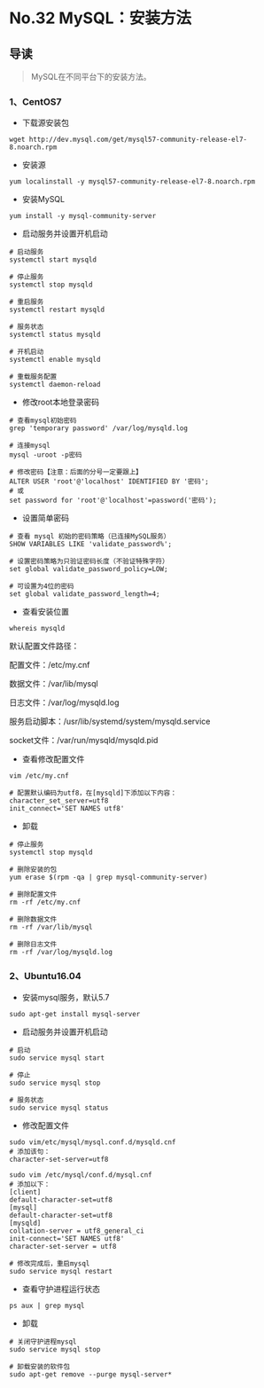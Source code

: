 # No.32 MySQL：安装方法

## 导读

> MySQL在不同平台下的安装方法。

### 1、CentOS7

- 下载源安装包

```shell
wget http://dev.mysql.com/get/mysql57-community-release-el7-8.noarch.rpm
```

- 安装源

```shell
yum localinstall -y mysql57-community-release-el7-8.noarch.rpm
```

- 安装MySQL

```shell
yum install -y mysql-community-server
```

- 启动服务并设置开机启动

```shell
# 启动服务
systemctl start mysqld

# 停止服务
systemctl stop mysqld

# 重启服务
systemctl restart mysqld

# 服务状态
systemctl status mysqld

# 开机启动
systemctl enable mysqld

# 重载服务配置
systemctl daemon-reload
```

- 修改root本地登录密码

```shell
# 查看mysql初始密码
grep 'temporary password' /var/log/mysqld.log

# 连接mysql
mysql -uroot -p密码

# 修改密码【注意：后面的分号一定要跟上】
ALTER USER 'root'@'localhost' IDENTIFIED BY '密码';
# 或
set password for 'root'@'localhost'=password('密码');
```

- 设置简单密码

```shell
# 查看 mysql 初始的密码策略（已连接MySQL服务）
SHOW VARIABLES LIKE 'validate_password%';

# 设置密码策略为只验证密码长度（不验证特殊字符）
set global validate_password_policy=LOW;

# 可设置为4位的密码
set global validate_password_length=4;
```

- 查看安装位置

```shell
whereis mysqld
```

默认配置文件路径：

配置文件：/etc/my.cnf

数据文件：/var/lib/mysql

日志文件：/var/log/mysqld.log

服务启动脚本：/usr/lib/systemd/system/mysqld.service

socket文件：/var/run/mysqld/mysqld.pid

- 查看修改配置文件

```shell
vim /etc/my.cnf

# 配置默认编码为utf8，在[mysqld]下添加以下内容：
character_set_server=utf8
init_connect='SET NAMES utf8'
```

- 卸载

```shell
# 停止服务
systemctl stop mysqld

# 删除安装的包
yum erase $(rpm -qa | grep mysql-community-server)

# 删除配置文件
rm -rf /etc/my.cnf

# 删除数据文件
rm -rf /var/lib/mysql

# 删除日志文件
rm -rf /var/log/mysqld.log
```

### 2、Ubuntu16.04

- 安装mysql服务，默认5.7

```shell
sudo apt-get install mysql-server
```

- 启动服务并设置开机启动

```shell
# 启动
sudo service mysql start

# 停止
sudo service mysql stop

# 服务状态
sudo service mysql status
```

- 修改配置文件
  
```shell
sudo vim/etc/mysql/mysql.conf.d/mysqld.cnf
# 添加该句：
character-set-server=utf8

sudo vim /etc/mysql/conf.d/mysql.cnf
# 添加以下：
[client]
default-character-set=utf8
[mysql]
default-character-set=utf8
[mysqld]
collation-server = utf8_general_ci
init-connect='SET NAMES utf8'
character-set-server = utf8

# 修改完成后，重启mysql
sudo service mysql restart
```

- 查看守护进程运行状态

```shell
ps aux | grep mysql
```

- 卸载

```shell
# 关闭守护进程mysql
sudo service mysql stop

# 卸载安装的软件包
sudo apt-get remove --purge mysql-server*
```
